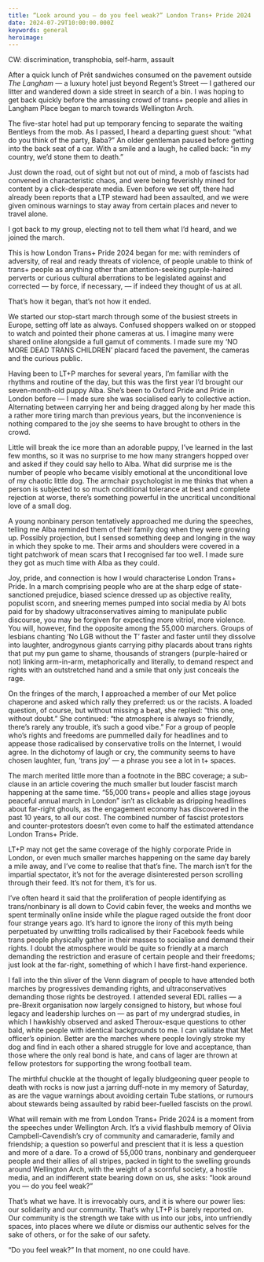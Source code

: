 ```yaml
---
title: “Look around you — do you feel weak?” London Trans+ Pride 2024
date: 2024-07-29T10:00:00.000Z
keywords: general
heroimage:
---
```


CW: discrimination, transphobia, self-harm, assault

After a quick lunch of Prêt sandwiches consumed on the pavement outside *The Langham* — a luxury hotel just beyond Regent’s Street — I gathered our litter and wandered down a side street in search of a bin. I was hoping to get back quickly before the amassing crowd of trans+ people and allies in Langham Place began to march towards Wellington Arch.

The five-star hotel had put up temporary fencing to separate the waiting Bentleys from the mob. As I passed, I heard a departing guest shout: “what do you think of the party, Baba?” An older gentleman paused before getting into the back seat of a car. With a smile and a laugh, he called back: “in my country, we’d stone them to death.”

Just down the road, out of sight but not out of mind, a mob of fascists had convened in characteristic chaos, and were being feverishly mined for content by a click-desperate media. Even before we set off, there had already been reports that a LTP steward had been assaulted, and we were given ominous warnings to stay away from certain places and never to travel alone.

I got back to my group, electing not to tell them what I’d heard, and we joined the march.

This is how London Trans+ Pride 2024 began for me: with reminders of adversity, of real and ready threats of violence, of people unable to think of trans+ people as anything other than attention-seeking purple-haired perverts or curious cultural aberrations to be legislated against and corrected — by force, if necessary, — if indeed they thought of us at all.

That’s how it began, that’s not how it ended.

We started our stop-start march through some of the busiest streets in Europe, setting off late as always. Confused shoppers walked on or stopped to watch and pointed their phone cameras at us. I imagine many were shared online alongside a full gamut of comments. I made sure my ‘NO MORE DEAD TRANS CHILDREN’ placard faced the pavement, the cameras and the curious public.

Having been to LT+P marches for several years, I’m familiar with the rhythms and routine of the day, but this was the first year I’d brought our seven-month-old puppy Alba. She’s been to Oxford Pride and Pride in London before — I made sure she was socialised early to collective action. Alternating between carrying her and being dragged along by her made this a rather more tiring march than previous years, but the inconvenience is nothing compared to the joy she seems to have brought to others in the crowd.

Little will break the ice more than an adorable puppy, I’ve learned in the last few months, so it was no surprise to me how many strangers hopped over and asked if they could say hello to Alba. What did surprise me is the number of people who became visibly emotional at the unconditional love of my chaotic little dog. The armchair psychologist in me thinks that when a person is subjected to so much conditional tolerance at best and complete rejection at worse, there’s something powerful in the uncritical unconditional love of a small dog.

A young nonbinary person tentatively approached me during the speeches, telling me Alba reminded them of their family dog when they were growing up. Possibly projection, but I sensed something deep and longing in the way in which they spoke to me. Their arms and shoulders were covered in a tight patchwork of mean scars that I recognised far too well. I made sure they got as much time with Alba as they could.

Joy, pride, and connection is how I would characterise London Trans+ Pride. In a march comprising people who are at the sharp edge of state-sanctioned prejudice, biased science dressed up as objective reality, populist scorn, and sneering memes pumped into social media by AI bots paid for by shadowy ultraconservatives aiming to manipulate public discourse, you may be forgiven for expecting more vitriol, more violence. You will, however, find the opposite among the 55,000 marchers. Groups of lesbians chanting ’No LGB without the T’ faster and faster until they dissolve into laughter, androgynous giants carrying pithy placards about trans rights that put my pun game to shame, thousands of strangers (purple-haired or not) linking arm-in-arm, metaphorically and literally, to demand respect and rights with an outstretched hand and a smile that only just conceals the rage.

On the fringes of the march, I approached a member of our Met police chaperone and asked which rally they preferred: us or the racists. A loaded question, of course, but without missing a beat, she replied: “this one, without doubt.” She continued:  “the atmosphere is always so friendly, there’s rarely any trouble, it’s such a good vibe.” For a group of people who’s rights and freedoms are pummelled daily for headlines and to appease those radicalised by conservative trolls on the Internet, I would agree. In the dichotomy of laugh or cry, the community seems to have chosen laughter, fun, ‘trans joy’ — a phrase you see a lot in t+ spaces.

The march merited little more than a footnote in the BBC coverage; a sub-clause in an article covering the much smaller but louder fascist march happening at the same time. “55,000 trans+ people and allies stage joyous peaceful annual march in London” isn’t as clickable as dripping headlines about far-right ghouls, as the engagement economy has discovered in the past 10 years, to all our cost. The combined number of fascist protestors and counter-protestors doesn’t even come to half the estimated attendance London Trans+ Pride.

LT+P may not get the same coverage of the highly corporate Pride in London, or even much smaller marches happening on the same day barely a mile away, and I’ve come to realise that that’s fine. The march isn’t for the impartial spectator, it’s not for the average disinterested person scrolling through their feed. It’s not for them, it’s for us. 

I’ve often heard it said that the proliferation of people identifying as trans/nonbinary is all down to Covid cabin fever, the weeks and months we spent terminally online inside while the plague raged outside the front door four strange years ago. It’s hard to ignore the irony of this myth being perpetuated by unwitting trolls radicalised by their Facebook feeds while trans people physically gather in their masses to socialise and demand their rights. I doubt the atmosphere would be quite so friendly at a march demanding the restriction and erasure of certain people and their freedoms; just look at the far-right, something of which I have first-hand experience.

I fall into the thin sliver of the Venn diagram of people to have attended both marches by progressives demanding rights, and ultraconservatives demanding those rights be destroyed. I attended several EDL rallies — a pre-Brexit organisation now largely consigned to history, but whose foul legacy and leadership lurches on — as part of my undergrad studies, in which I hawkishly observed and asked Theroux-esque questions to other bald, white people with identical backgrounds to me. I can validate that Met officer’s opinion. Better are the marches where people lovingly stroke my dog and find in each other a shared struggle for love and acceptance, than those where the only real bond is hate, and cans of lager are thrown at fellow protestors for supporting the wrong football team.

The mirthful chuckle at the thought of legally bludgeoning queer people to death with rocks is now just a jarring duff-note in my memory of Saturday, as are the vague warnings about avoiding certain Tube stations, or rumours about stewards being assaulted by rabid beer-fuelled fascists on the prowl.

What will remain with me from London Trans+ Pride 2024 is a moment from the speeches under Wellington Arch. It’s a vivid flashbulb memory of Olivia Campbell-Cavendish’s cry of community and camaraderie, family and friendship; a question so powerful and prescient that it is less a question and more of a dare. To a crowd of 55,000 trans, nonbinary and genderqueer people and their allies of all stripes, packed in tight to the swelling grounds around Wellington Arch, with the weight of a scornful society, a hostile media, and an indifferent state bearing down on us, she asks: “look around you — do you feel weak?”

That’s what we have. It is irrevocably ours, and it is where our power lies: our solidarity and our community. That’s why LT+P is barely reported on. Our community is the strength we take with us into our jobs, into unfriendly spaces, into places where we dilute or dismiss our authentic selves for the sake of others, or for the sake of our safety.

“Do you feel weak?” In that moment, no one could have.
